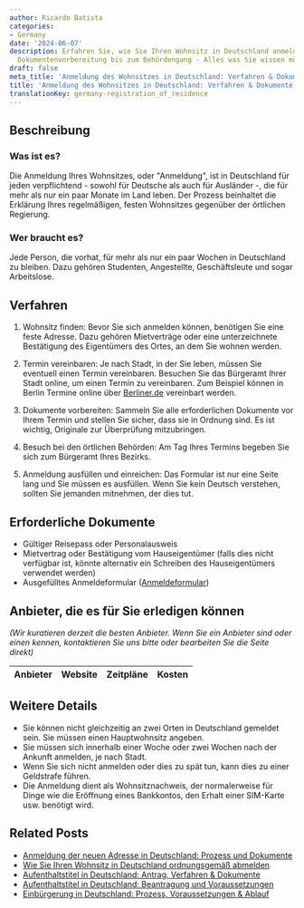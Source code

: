 ```yaml
---
author: Ricardo Batista
categories:
- Germany
date: '2024-06-07'
description: Erfahren Sie, wie Sie Ihren Wohnsitz in Deutschland anmelden. Von der
  Dokumentenvorbereitung bis zum Behördengang - Alles was Sie wissen müssen.
draft: false
meta_title: 'Anmeldung des Wohnsitzes in Deutschland: Verfahren & Dokumente'
title: 'Anmeldung des Wohnsitzes in Deutschland: Verfahren & Dokumente'
translationKey: germany-registration_of_residence
---
```



## Beschreibung
### Was ist es?
Die Anmeldung Ihres Wohnsitzes, oder "Anmeldung", ist in Deutschland für jeden verpflichtend - sowohl für Deutsche als auch für Ausländer -, die für mehr als nur ein paar Monate im Land leben. Der Prozess beinhaltet die Erklärung Ihres regelmäßigen, festen Wohnsitzes gegenüber der örtlichen Regierung.

### Wer braucht es?
Jede Person, die vorhat, für mehr als nur ein paar Wochen in Deutschland zu bleiben. Dazu gehören Studenten, Angestellte, Geschäftsleute und sogar Arbeitslose.

## Verfahren

1. Wohnsitz finden: Bevor Sie sich anmelden können, benötigen Sie eine feste Adresse. Dazu gehören Mietverträge oder eine unterzeichnete Bestätigung des Eigentümers des Ortes, an dem Sie wohnen werden.

2. Termin vereinbaren: Je nach Stadt, in der Sie leben, müssen Sie eventuell einen Termin vereinbaren. Besuchen Sie das Bürgeramt Ihrer Stadt online, um einen Termin zu vereinbaren. Zum Beispiel können in Berlin Termine online über [Berliner.de](https://service.berlin.de/terminvereinbarung/termin/stop/) vereinbart werden.

3. Dokumente vorbereiten: Sammeln Sie alle erforderlichen Dokumente vor Ihrem Termin und stellen Sie sicher, dass sie in Ordnung sind. Es ist wichtig, Originale zur Überprüfung mitzubringen.

4. Besuch bei den örtlichen Behörden: Am Tag Ihres Termins begeben Sie sich zum Bürgeramt Ihres Bezirks.

5. Anmeldung ausfüllen und einreichen: Das Formular ist nur eine Seite lang und Sie müssen es ausfüllen. Wenn Sie kein Deutsch verstehen, sollten Sie jemanden mitnehmen, der dies tut.

## Erforderliche Dokumente

- Gültiger Reisepass oder Personalausweis
- Mietvertrag oder Bestätigung vom Hauseigentümer (falls dies nicht verfügbar ist, könnte alternativ ein Schreiben des Hauseigentümers verwendet werden)
- Ausgefülltes Anmeldeformular ([Anmeldeformular](https://service.berlin.de/dienstleistung/120686/standort/122346/))

## Anbieter, die es für Sie erledigen können
_(Wir kuratieren derzeit die besten Anbieter. Wenn Sie ein Anbieter sind oder einen kennen, kontaktieren Sie uns bitte oder bearbeiten Sie die Seite direkt)_

| Anbieter | Website | Zeitpläne | Kosten |
| --------------- | --------------- | :-------------: | :-------------: |

## Weitere Details

- Sie können nicht gleichzeitig an zwei Orten in Deutschland gemeldet sein. Sie müssen einen Hauptwohnsitz angeben.
- Sie müssen sich innerhalb einer Woche oder zwei Wochen nach der Ankunft anmelden, je nach Stadt.
- Wenn Sie sich nicht anmelden oder dies zu spät tun, kann dies zu einer Geldstrafe führen.
- Die Anmeldung dient als Wohnsitznachweis, der normalerweise für Dinge wie die Eröffnung eines Bankkontos, den Erhalt einer SIM-Karte usw. benötigt wird.
## Related Posts

- [Anmeldung der neuen Adresse in Deutschland: Prozess und Dokumente](https://tramitit.com/de/guides/germany/ummeldung_des_wohnsitzes/)
- [Wie Sie Ihren Wohnsitz in Deutschland ordnungsgemäß abmelden](https://tramitit.com/de/guides/germany/abmeldung_des_wohnsitzes/)
- [Aufenthaltstitel in Deutschland: Antrag, Verfahren & Dokumente](https://tramitit.com/de/guides/germany/beantragung_eines_aufenthaltstitels/)
- [Aufenthaltstitel in Deutschland: Beantragung und Voraussetzungen](https://tramitit.com/de/guides/germany/aufenthaltserlaubnis_beantragen/)
- [Einbürgerung in Deutschland: Prozess, Voraussetzungen & Ablauf](https://tramitit.com/de/guides/germany/antrag_auf_einburgerung/)